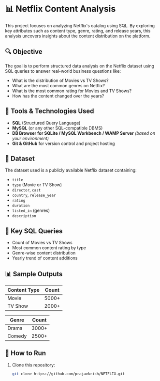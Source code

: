 # 📊 Netflix Content Analysis

This project focuses on analyzing Netflix's catalog using SQL. By exploring key attributes such as content type, genre, rating, and release years, this analysis uncovers insights about the content distribution on the platform.

## 🔍 Objective

The goal is to perform structured data analysis on the Netflix dataset using SQL queries to answer real-world business questions like:
- What is the distribution of Movies vs TV Shows?
- What are the most common genres on Netflix?
- What is the most common rating for Movies and TV Shows?
- How has the content changed over the years?

## 🧰 Tools & Technologies Used

- **SQL** (Structured Query Language)
- **MySQL** (or any other SQL-compatible DBMS)
- **DB Browser for SQLite / MySQL Workbench / WAMP Server** *(based on your environment)*
- **Git & GitHub** for version control and project hosting

## 📁 Dataset

The dataset used is a publicly available Netflix dataset containing:
- `title`
- `type` (Movie or TV Show)
- `director`, `cast`
- `country`, `release_year`
- `rating`
- `duration`
- `listed_in` (genres)
- `description`

## 📌 Key SQL Queries

- Count of Movies vs TV Shows
- Most common content rating by type
- Genre-wise content distribution
- Yearly trend of content additions

## 📊 Sample Outputs

| Content Type | Count  |
|--------------|--------|
| Movie        | 5000+  |
| TV Show      | 2000+  |

| Genre        | Count  |
|--------------|--------|
| Drama        | 3000+  |
| Comedy       | 2500+  |

## 🚀 How to Run

1. Clone this repository:
   ```bash
   git clone https://github.com/prajavkrish/NETFLIX.git
